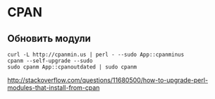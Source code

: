 CPAN
====

Обновить модули
---------------

    curl -L http://cpanmin.us | perl - --sudo App::cpanminus
    cpanm --self-upgrade --sudo
    sudo cpanm App::cpanoutdated | sudo cpanm

http://stackoverflow.com/questions/11680500/how-to-upgrade-perl-modules-that-install-from-cpan
